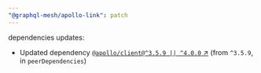 ```yaml
---
"@graphql-mesh/apollo-link": patch
---
```

dependencies updates:
  - Updated dependency [`@apollo/client@^3.5.9 || ^4.0.0` ↗︎](https://www.npmjs.com/package/@apollo/client/v/3.5.9) (from `^3.5.9`, in `peerDependencies`)
